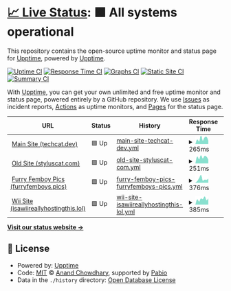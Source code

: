 # [📈 Live Status](https://demo.upptime.js.org): <!--live status--> **🟩 All systems operational**

This repository contains the open-source uptime monitor and status page for [Upptime](https://upptime.js.org), powered by [Upptime](https://github.com/upptime/upptime).

[![Uptime CI](https://github.com/furrykitsune/styluscat-status/workflows/Uptime%20CI/badge.svg)](https://github.com/furrykitsune/styluscat-status/actions?query=workflow%3A%22Uptime+CI%22)
[![Response Time CI](https://github.com/furrykitsune/styluscat-status/workflows/Response%20Time%20CI/badge.svg)](https://github.com/furrykitsune/styluscat-status/actions?query=workflow%3A%22Response+Time+CI%22)
[![Graphs CI](https://github.com/furrykitsune/styluscat-status/workflows/Graphs%20CI/badge.svg)](https://github.com/furrykitsune/styluscat-status/actions?query=workflow%3A%22Graphs+CI%22)
[![Static Site CI](https://github.com/furrykitsune/styluscat-status/workflows/Static%20Site%20CI/badge.svg)](https://github.com/furrykitsune/styluscat-status/actions?query=workflow%3A%22Static+Site+CI%22)
[![Summary CI](https://github.com/furrykitsune/styluscat-status/workflows/Summary%20CI/badge.svg)](https://github.com/furrykitsune/styluscat-status/actions?query=workflow%3A%22Summary+CI%22)

With [Upptime](https://upptime.js.org), you can get your own unlimited and free uptime monitor and status page, powered entirely by a GitHub repository. We use [Issues](https://github.com/upptime/upptime/issues) as incident reports, [Actions](https://github.com/furrykitsune/styluscat-status/actions) as uptime monitors, and [Pages](https://demo.upptime.js.org) for the status page.

<!--start: status pages-->
<!-- This summary is generated by Upptime (https://github.com/upptime/upptime) -->
<!-- Do not edit this manually, your changes will be overwritten -->
<!-- prettier-ignore -->
| URL | Status | History | Response Time | Uptime |
| --- | ------ | ------- | ------------- | ------ |
| <img alt="" src="https://icons.duckduckgo.com/ip3/techcat.dev.ico" height="13"> [Main Site (techcat.dev)](https://techcat.dev) | 🟩 Up | [main-site-techcat-dev.yml](https://github.com/techcat-dev/techcat-site-status/commits/HEAD/history/main-site-techcat-dev.yml) | <details><summary><img alt="Response time graph" src="./graphs/main-site-techcat-dev/response-time-week.png" height="20"> 265ms</summary><br><a href="https://status.techcat.dev/history/main-site-techcat-dev"><img alt="Response time 250" src="https://img.shields.io/endpoint?url=https%3A%2F%2Fraw.githubusercontent.com%2Ftechcat-dev%2Ftechcat-site-status%2FHEAD%2Fapi%2Fmain-site-techcat-dev%2Fresponse-time.json"></a><br><a href="https://status.techcat.dev/history/main-site-techcat-dev"><img alt="24-hour response time 390" src="https://img.shields.io/endpoint?url=https%3A%2F%2Fraw.githubusercontent.com%2Ftechcat-dev%2Ftechcat-site-status%2FHEAD%2Fapi%2Fmain-site-techcat-dev%2Fresponse-time-day.json"></a><br><a href="https://status.techcat.dev/history/main-site-techcat-dev"><img alt="7-day response time 265" src="https://img.shields.io/endpoint?url=https%3A%2F%2Fraw.githubusercontent.com%2Ftechcat-dev%2Ftechcat-site-status%2FHEAD%2Fapi%2Fmain-site-techcat-dev%2Fresponse-time-week.json"></a><br><a href="https://status.techcat.dev/history/main-site-techcat-dev"><img alt="30-day response time 250" src="https://img.shields.io/endpoint?url=https%3A%2F%2Fraw.githubusercontent.com%2Ftechcat-dev%2Ftechcat-site-status%2FHEAD%2Fapi%2Fmain-site-techcat-dev%2Fresponse-time-month.json"></a><br><a href="https://status.techcat.dev/history/main-site-techcat-dev"><img alt="1-year response time 250" src="https://img.shields.io/endpoint?url=https%3A%2F%2Fraw.githubusercontent.com%2Ftechcat-dev%2Ftechcat-site-status%2FHEAD%2Fapi%2Fmain-site-techcat-dev%2Fresponse-time-year.json"></a></details> | <details><summary><a href="https://status.techcat.dev/history/main-site-techcat-dev">100.00%</a></summary><a href="https://status.techcat.dev/history/main-site-techcat-dev"><img alt="All-time uptime 100.00%" src="https://img.shields.io/endpoint?url=https%3A%2F%2Fraw.githubusercontent.com%2Ftechcat-dev%2Ftechcat-site-status%2FHEAD%2Fapi%2Fmain-site-techcat-dev%2Fuptime.json"></a><br><a href="https://status.techcat.dev/history/main-site-techcat-dev"><img alt="24-hour uptime 100.00%" src="https://img.shields.io/endpoint?url=https%3A%2F%2Fraw.githubusercontent.com%2Ftechcat-dev%2Ftechcat-site-status%2FHEAD%2Fapi%2Fmain-site-techcat-dev%2Fuptime-day.json"></a><br><a href="https://status.techcat.dev/history/main-site-techcat-dev"><img alt="7-day uptime 100.00%" src="https://img.shields.io/endpoint?url=https%3A%2F%2Fraw.githubusercontent.com%2Ftechcat-dev%2Ftechcat-site-status%2FHEAD%2Fapi%2Fmain-site-techcat-dev%2Fuptime-week.json"></a><br><a href="https://status.techcat.dev/history/main-site-techcat-dev"><img alt="30-day uptime 100.00%" src="https://img.shields.io/endpoint?url=https%3A%2F%2Fraw.githubusercontent.com%2Ftechcat-dev%2Ftechcat-site-status%2FHEAD%2Fapi%2Fmain-site-techcat-dev%2Fuptime-month.json"></a><br><a href="https://status.techcat.dev/history/main-site-techcat-dev"><img alt="1-year uptime 100.00%" src="https://img.shields.io/endpoint?url=https%3A%2F%2Fraw.githubusercontent.com%2Ftechcat-dev%2Ftechcat-site-status%2FHEAD%2Fapi%2Fmain-site-techcat-dev%2Fuptime-year.json"></a></details>
| <img alt="" src="https://icons.duckduckgo.com/ip3/styluscat.com.ico" height="13"> [Old Site (styluscat.com)](https://styluscat.com) | 🟩 Up | [old-site-styluscat-com.yml](https://github.com/techcat-dev/techcat-site-status/commits/HEAD/history/old-site-styluscat-com.yml) | <details><summary><img alt="Response time graph" src="./graphs/old-site-styluscat-com/response-time-week.png" height="20"> 251ms</summary><br><a href="https://status.techcat.dev/history/old-site-styluscat-com"><img alt="Response time 238" src="https://img.shields.io/endpoint?url=https%3A%2F%2Fraw.githubusercontent.com%2Ftechcat-dev%2Ftechcat-site-status%2FHEAD%2Fapi%2Fold-site-styluscat-com%2Fresponse-time.json"></a><br><a href="https://status.techcat.dev/history/old-site-styluscat-com"><img alt="24-hour response time 348" src="https://img.shields.io/endpoint?url=https%3A%2F%2Fraw.githubusercontent.com%2Ftechcat-dev%2Ftechcat-site-status%2FHEAD%2Fapi%2Fold-site-styluscat-com%2Fresponse-time-day.json"></a><br><a href="https://status.techcat.dev/history/old-site-styluscat-com"><img alt="7-day response time 251" src="https://img.shields.io/endpoint?url=https%3A%2F%2Fraw.githubusercontent.com%2Ftechcat-dev%2Ftechcat-site-status%2FHEAD%2Fapi%2Fold-site-styluscat-com%2Fresponse-time-week.json"></a><br><a href="https://status.techcat.dev/history/old-site-styluscat-com"><img alt="30-day response time 238" src="https://img.shields.io/endpoint?url=https%3A%2F%2Fraw.githubusercontent.com%2Ftechcat-dev%2Ftechcat-site-status%2FHEAD%2Fapi%2Fold-site-styluscat-com%2Fresponse-time-month.json"></a><br><a href="https://status.techcat.dev/history/old-site-styluscat-com"><img alt="1-year response time 238" src="https://img.shields.io/endpoint?url=https%3A%2F%2Fraw.githubusercontent.com%2Ftechcat-dev%2Ftechcat-site-status%2FHEAD%2Fapi%2Fold-site-styluscat-com%2Fresponse-time-year.json"></a></details> | <details><summary><a href="https://status.techcat.dev/history/old-site-styluscat-com">100.00%</a></summary><a href="https://status.techcat.dev/history/old-site-styluscat-com"><img alt="All-time uptime 100.00%" src="https://img.shields.io/endpoint?url=https%3A%2F%2Fraw.githubusercontent.com%2Ftechcat-dev%2Ftechcat-site-status%2FHEAD%2Fapi%2Fold-site-styluscat-com%2Fuptime.json"></a><br><a href="https://status.techcat.dev/history/old-site-styluscat-com"><img alt="24-hour uptime 100.00%" src="https://img.shields.io/endpoint?url=https%3A%2F%2Fraw.githubusercontent.com%2Ftechcat-dev%2Ftechcat-site-status%2FHEAD%2Fapi%2Fold-site-styluscat-com%2Fuptime-day.json"></a><br><a href="https://status.techcat.dev/history/old-site-styluscat-com"><img alt="7-day uptime 100.00%" src="https://img.shields.io/endpoint?url=https%3A%2F%2Fraw.githubusercontent.com%2Ftechcat-dev%2Ftechcat-site-status%2FHEAD%2Fapi%2Fold-site-styluscat-com%2Fuptime-week.json"></a><br><a href="https://status.techcat.dev/history/old-site-styluscat-com"><img alt="30-day uptime 100.00%" src="https://img.shields.io/endpoint?url=https%3A%2F%2Fraw.githubusercontent.com%2Ftechcat-dev%2Ftechcat-site-status%2FHEAD%2Fapi%2Fold-site-styluscat-com%2Fuptime-month.json"></a><br><a href="https://status.techcat.dev/history/old-site-styluscat-com"><img alt="1-year uptime 100.00%" src="https://img.shields.io/endpoint?url=https%3A%2F%2Fraw.githubusercontent.com%2Ftechcat-dev%2Ftechcat-site-status%2FHEAD%2Fapi%2Fold-site-styluscat-com%2Fuptime-year.json"></a></details>
| <img alt="" src="https://icons.duckduckgo.com/ip3/furryfemboys.pics.ico" height="13"> [Furry Femboy Pics (furryfemboys.pics)](https://furryfemboys.pics) | 🟩 Up | [furry-femboy-pics-furryfemboys-pics.yml](https://github.com/techcat-dev/techcat-site-status/commits/HEAD/history/furry-femboy-pics-furryfemboys-pics.yml) | <details><summary><img alt="Response time graph" src="./graphs/furry-femboy-pics-furryfemboys-pics/response-time-week.png" height="20"> 376ms</summary><br><a href="https://status.techcat.dev/history/furry-femboy-pics-furryfemboys-pics"><img alt="Response time 375" src="https://img.shields.io/endpoint?url=https%3A%2F%2Fraw.githubusercontent.com%2Ftechcat-dev%2Ftechcat-site-status%2FHEAD%2Fapi%2Ffurry-femboy-pics-furryfemboys-pics%2Fresponse-time.json"></a><br><a href="https://status.techcat.dev/history/furry-femboy-pics-furryfemboys-pics"><img alt="24-hour response time 434" src="https://img.shields.io/endpoint?url=https%3A%2F%2Fraw.githubusercontent.com%2Ftechcat-dev%2Ftechcat-site-status%2FHEAD%2Fapi%2Ffurry-femboy-pics-furryfemboys-pics%2Fresponse-time-day.json"></a><br><a href="https://status.techcat.dev/history/furry-femboy-pics-furryfemboys-pics"><img alt="7-day response time 376" src="https://img.shields.io/endpoint?url=https%3A%2F%2Fraw.githubusercontent.com%2Ftechcat-dev%2Ftechcat-site-status%2FHEAD%2Fapi%2Ffurry-femboy-pics-furryfemboys-pics%2Fresponse-time-week.json"></a><br><a href="https://status.techcat.dev/history/furry-femboy-pics-furryfemboys-pics"><img alt="30-day response time 316" src="https://img.shields.io/endpoint?url=https%3A%2F%2Fraw.githubusercontent.com%2Ftechcat-dev%2Ftechcat-site-status%2FHEAD%2Fapi%2Ffurry-femboy-pics-furryfemboys-pics%2Fresponse-time-month.json"></a><br><a href="https://status.techcat.dev/history/furry-femboy-pics-furryfemboys-pics"><img alt="1-year response time 375" src="https://img.shields.io/endpoint?url=https%3A%2F%2Fraw.githubusercontent.com%2Ftechcat-dev%2Ftechcat-site-status%2FHEAD%2Fapi%2Ffurry-femboy-pics-furryfemboys-pics%2Fresponse-time-year.json"></a></details> | <details><summary><a href="https://status.techcat.dev/history/furry-femboy-pics-furryfemboys-pics">100.00%</a></summary><a href="https://status.techcat.dev/history/furry-femboy-pics-furryfemboys-pics"><img alt="All-time uptime 100.00%" src="https://img.shields.io/endpoint?url=https%3A%2F%2Fraw.githubusercontent.com%2Ftechcat-dev%2Ftechcat-site-status%2FHEAD%2Fapi%2Ffurry-femboy-pics-furryfemboys-pics%2Fuptime.json"></a><br><a href="https://status.techcat.dev/history/furry-femboy-pics-furryfemboys-pics"><img alt="24-hour uptime 100.00%" src="https://img.shields.io/endpoint?url=https%3A%2F%2Fraw.githubusercontent.com%2Ftechcat-dev%2Ftechcat-site-status%2FHEAD%2Fapi%2Ffurry-femboy-pics-furryfemboys-pics%2Fuptime-day.json"></a><br><a href="https://status.techcat.dev/history/furry-femboy-pics-furryfemboys-pics"><img alt="7-day uptime 100.00%" src="https://img.shields.io/endpoint?url=https%3A%2F%2Fraw.githubusercontent.com%2Ftechcat-dev%2Ftechcat-site-status%2FHEAD%2Fapi%2Ffurry-femboy-pics-furryfemboys-pics%2Fuptime-week.json"></a><br><a href="https://status.techcat.dev/history/furry-femboy-pics-furryfemboys-pics"><img alt="30-day uptime 100.00%" src="https://img.shields.io/endpoint?url=https%3A%2F%2Fraw.githubusercontent.com%2Ftechcat-dev%2Ftechcat-site-status%2FHEAD%2Fapi%2Ffurry-femboy-pics-furryfemboys-pics%2Fuptime-month.json"></a><br><a href="https://status.techcat.dev/history/furry-femboy-pics-furryfemboys-pics"><img alt="1-year uptime 100.00%" src="https://img.shields.io/endpoint?url=https%3A%2F%2Fraw.githubusercontent.com%2Ftechcat-dev%2Ftechcat-site-status%2FHEAD%2Fapi%2Ffurry-femboy-pics-furryfemboys-pics%2Fuptime-year.json"></a></details>
| <img alt="" src="https://icons.duckduckgo.com/ip3/isawiireallyhostingthis.lol.ico" height="13"> [Wii Site (isawiireallyhostingthis.lol)](https://isawiireallyhostingthis.lol) | 🟩 Up | [wii-site-isawiireallyhostingthis-lol.yml](https://github.com/techcat-dev/techcat-site-status/commits/HEAD/history/wii-site-isawiireallyhostingthis-lol.yml) | <details><summary><img alt="Response time graph" src="./graphs/wii-site-isawiireallyhostingthis-lol/response-time-week.png" height="20"> 385ms</summary><br><a href="https://status.techcat.dev/history/wii-site-isawiireallyhostingthis-lol"><img alt="Response time 450" src="https://img.shields.io/endpoint?url=https%3A%2F%2Fraw.githubusercontent.com%2Ftechcat-dev%2Ftechcat-site-status%2FHEAD%2Fapi%2Fwii-site-isawiireallyhostingthis-lol%2Fresponse-time.json"></a><br><a href="https://status.techcat.dev/history/wii-site-isawiireallyhostingthis-lol"><img alt="24-hour response time 413" src="https://img.shields.io/endpoint?url=https%3A%2F%2Fraw.githubusercontent.com%2Ftechcat-dev%2Ftechcat-site-status%2FHEAD%2Fapi%2Fwii-site-isawiireallyhostingthis-lol%2Fresponse-time-day.json"></a><br><a href="https://status.techcat.dev/history/wii-site-isawiireallyhostingthis-lol"><img alt="7-day response time 385" src="https://img.shields.io/endpoint?url=https%3A%2F%2Fraw.githubusercontent.com%2Ftechcat-dev%2Ftechcat-site-status%2FHEAD%2Fapi%2Fwii-site-isawiireallyhostingthis-lol%2Fresponse-time-week.json"></a><br><a href="https://status.techcat.dev/history/wii-site-isawiireallyhostingthis-lol"><img alt="30-day response time 380" src="https://img.shields.io/endpoint?url=https%3A%2F%2Fraw.githubusercontent.com%2Ftechcat-dev%2Ftechcat-site-status%2FHEAD%2Fapi%2Fwii-site-isawiireallyhostingthis-lol%2Fresponse-time-month.json"></a><br><a href="https://status.techcat.dev/history/wii-site-isawiireallyhostingthis-lol"><img alt="1-year response time 450" src="https://img.shields.io/endpoint?url=https%3A%2F%2Fraw.githubusercontent.com%2Ftechcat-dev%2Ftechcat-site-status%2FHEAD%2Fapi%2Fwii-site-isawiireallyhostingthis-lol%2Fresponse-time-year.json"></a></details> | <details><summary><a href="https://status.techcat.dev/history/wii-site-isawiireallyhostingthis-lol">100.00%</a></summary><a href="https://status.techcat.dev/history/wii-site-isawiireallyhostingthis-lol"><img alt="All-time uptime 100.00%" src="https://img.shields.io/endpoint?url=https%3A%2F%2Fraw.githubusercontent.com%2Ftechcat-dev%2Ftechcat-site-status%2FHEAD%2Fapi%2Fwii-site-isawiireallyhostingthis-lol%2Fuptime.json"></a><br><a href="https://status.techcat.dev/history/wii-site-isawiireallyhostingthis-lol"><img alt="24-hour uptime 100.00%" src="https://img.shields.io/endpoint?url=https%3A%2F%2Fraw.githubusercontent.com%2Ftechcat-dev%2Ftechcat-site-status%2FHEAD%2Fapi%2Fwii-site-isawiireallyhostingthis-lol%2Fuptime-day.json"></a><br><a href="https://status.techcat.dev/history/wii-site-isawiireallyhostingthis-lol"><img alt="7-day uptime 100.00%" src="https://img.shields.io/endpoint?url=https%3A%2F%2Fraw.githubusercontent.com%2Ftechcat-dev%2Ftechcat-site-status%2FHEAD%2Fapi%2Fwii-site-isawiireallyhostingthis-lol%2Fuptime-week.json"></a><br><a href="https://status.techcat.dev/history/wii-site-isawiireallyhostingthis-lol"><img alt="30-day uptime 100.00%" src="https://img.shields.io/endpoint?url=https%3A%2F%2Fraw.githubusercontent.com%2Ftechcat-dev%2Ftechcat-site-status%2FHEAD%2Fapi%2Fwii-site-isawiireallyhostingthis-lol%2Fuptime-month.json"></a><br><a href="https://status.techcat.dev/history/wii-site-isawiireallyhostingthis-lol"><img alt="1-year uptime 100.00%" src="https://img.shields.io/endpoint?url=https%3A%2F%2Fraw.githubusercontent.com%2Ftechcat-dev%2Ftechcat-site-status%2FHEAD%2Fapi%2Fwii-site-isawiireallyhostingthis-lol%2Fuptime-year.json"></a></details>

<!--end: status pages-->

[**Visit our status website →**](https://demo.upptime.js.org)

## 📄 License

- Powered by: [Upptime](https://github.com/upptime/upptime)
- Code: [MIT](./LICENSE) © [Anand Chowdhary](https://anandchowdhary.com), supported by [Pabio](https://pabio.com)
- Data in the `./history` directory: [Open Database License](https://opendatacommons.org/licenses/odbl/1-0/)
